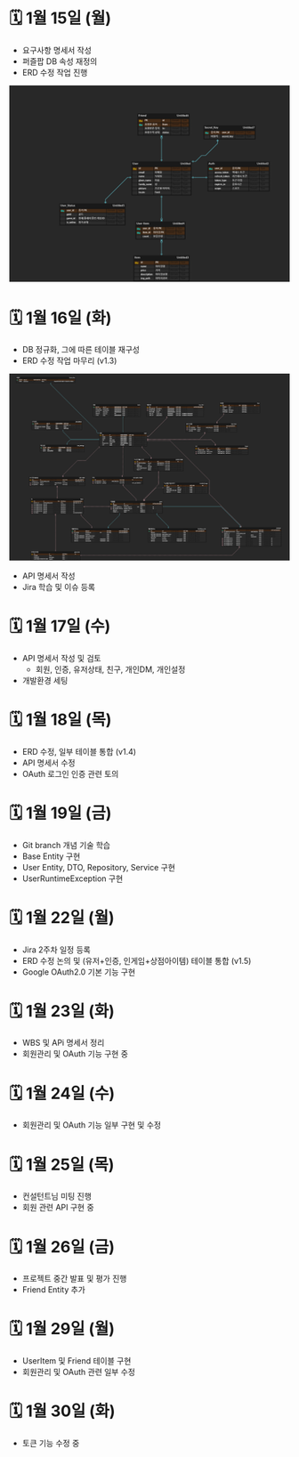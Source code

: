 # 🗓️ 1월 15일 (월)

* 요구사항 명세서 작성
* 퍼즐팝 DB 속성 재정의
* ERD 수정 작업 진행

<img src="./img/A304_ERD_V1.2.png" />


# 🗓️ 1월 16일 (화)

* DB 정규화, 그에 따른 테이블 재구성
* ERD 수정 작업 마무리 (v1.3)
<img src="./img/A304_ERD_V1.3.png" />

* API 명세서 작성
* Jira 학습 및 이슈 등록


# 🗓️ 1월 17일 (수)

* API 명세서 작성 및 검토
    - 회원, 인증, 유저상태, 친구, 개인DM, 개인설정
* 개발환경 세팅


# 🗓️ 1월 18일 (목)

* ERD 수정, 일부 테이블 통합 (v1.4)
* API 명세서 수정
* OAuth 로그인 인증 관련 토의


# 🗓️ 1월 19일 (금)
* Git branch 개념 기술 학습
* Base Entity 구현
* User Entity, DTO, Repository, Service 구현
* UserRuntimeException 구현


# 🗓️ 1월 22일 (월)

* Jira 2주차 일정 등록
* ERD 수정 논의 및 (유저+인증, 인게임+상점아이템) 테이블 통합 (v1.5)
* Google OAuth2.0 기본 기능 구현


# 🗓️ 1월 23일 (화)

* WBS 및 APi 명세서 정리
* 회원관리 및 OAuth 기능 구현 중


# 🗓️ 1월 24일 (수)

* 회원관리 및 OAuth 기능 일부 구현 및 수정


# 🗓️ 1월 25일 (목)

* 컨설턴트님 미팅 진행
* 회원 관련 API 구현 중


# 🗓️ 1월 26일 (금)
* 프로젝트 중간 발표 및 평가 진행
* Friend Entity 추가


# 🗓️ 1월 29일 (월)
* UserItem 및 Friend 테이블 구현
* 회원관리 및 OAuth 관련 일부 수정

# 🗓️ 1월 30일 (화)
* 토큰 기능 수정 중
